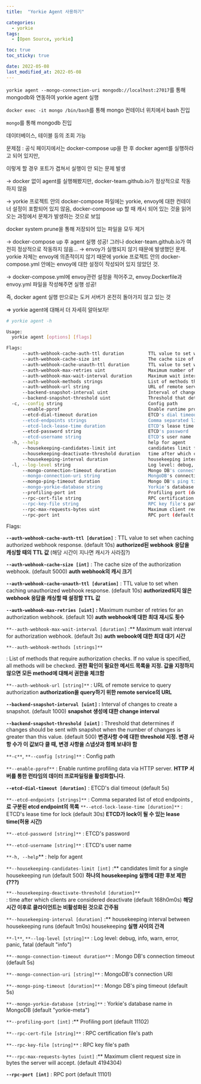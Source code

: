 ```yaml
---
title:  "Yorkie Agent 사용하기"

categories: 
  - yorkie
tags: 
  - [Open Source, yorkie]

toc: true
toc_sticky: true

date: 2022-05-08
last_modified_at: 2022-05-08
---
```

`yorkie agent --mongo-connection-uri mongodb://localhost:27017`를 통해 mongodb와 연동하여 yorkie agent 실행

`docker exec -it mongo /bin/bash`를 통해 mongo 컨테이너 위치에서 bash 진입

`mongo`를 통해 mongodb 진입

데이터베이스, 테이블 등의 조회 가능

문제점 : 공식 페이지에서는 docker-compose up을 한 후 docker agent를 실행하라고 되어 있지만,

이렇게 할 경우 포트가 겹쳐서 실행이 안 되는 문제 발생

→ docker 없이 agent를 실행해봤지만, docker-team.github.io가 정상적으로 작동하지 않음

→ yorkie 프로젝트 안의 docker-compose 파일에는 yorkie, envoy에 대한 컨테이너 설정이 포함되어 있지 않음, docker-compose up 할 때 캐시 되어 있는 것을 읽어오는 과정에서 문제가 발생하는 것으로 보임

docker system prune을 통해 저장되어 있는 파일을 모두 제거

→ docker-compose up 후 agent 실행 성공!
    그러나 docker-team.github.io가 여전히 정상적으로 작동하지 않음...
→ envoy가 실행되지 않기 때문에 발생했던 문제. yorkie 자체는 envoy에 의존적이지 않기 때문에 yorkie 프로젝트 안의 docker-compose.yml 안에는 envoy에 대한 설정이 작성되어 있지 않았던 것.

→ docker-compose.yml에 envoy관련 설정을 적어주고, envoy.Dockerfile과 envoy.yml 파일을 작성해주면 실행 성공!

즉, docker agent 실행 만으로는 도커 서버가 온전히 돌아가지 않고 있는 것

⇒ yorkie agent에 대해서 더 자세히 알아보자!

```bash
# yorkie agent -h

Usage:
  yorkie agent [options] [flags]

Flags:
      --auth-webhook-cache-auth-ttl duration         TTL value to set when caching authorized webhook response. (default 10s)
      --auth-webhook-cache-size int                  The cache size of the authorization webhook. (default 5000)
      --auth-webhook-cache-unauth-ttl duration       TTL value to set when caching unauthorized webhook response. (default 10s)
      --auth-webhook-max-retries uint                Maximum number of retries for an authorization webhook. (default 10)
      --auth-webhook-max-wait-interval duration      Maximum wait interval for authorization webhook. (default 3s)
      --auth-webhook-methods strings                 List of methods that require authorization checks. If no value is specified, all methods will be checked.
      --auth-webhook-url string                      URL of remote service to query authorization
      --backend-snapshot-interval uint               Interval of changes to create a snapshot. (default 1000)
      --backend-snapshot-threshold uint              Threshold that determines if changes should be sent with snapshot when the number of changes is greater than this value. (default 500)
  -c, --config string                                Config path
      --enable-pprof                                 Enable runtime profiling data via HTTP server.
      --etcd-dial-timeout duration                   ETCD's dial timeout (default 5s)
      --etcd-endpoints strings                       Comma separated list of etcd endpoints
      --etcd-lock-lease-time duration                ETCD's lease time for lock (default 30s)
      --etcd-password string                         ETCD's password
      --etcd-username string                         ETCD's user name
  -h, --help                                         help for agent
      --housekeeping-candidates-limit int            candidates limit for a single housekeeping run (default 500)
      --housekeeping-deactivate-threshold duration   time after which clients are considered deactivate (default 168h0m0s)
      --housekeeping-interval duration               housekeeping interval between housekeeping runs (default 1m0s)
  -l, --log-level string                             Log level: debug, info, warn, error, panic, fatal (default "info")
      --mongo-connection-timeout duration            Mongo DB's connection timeout (default 5s)
      --mongo-connection-uri string                  MongoDB's connection URI
      --mongo-ping-timeout duration                  Mongo DB's ping timeout (default 5s)
      --mongo-yorkie-database string                 Yorkie's database name in MongoDB (default "yorkie-meta")
      --profiling-port int                           Profiling port (default 11102)
      --rpc-cert-file string                         RPC certification file's path
      --rpc-key-file string                          RPC key file's path
      --rpc-max-requests-bytes uint                  Maximum client request size in bytes the server will accept. (default 4194304)
      --rpc-port int                                 RPC port (default 11101)
```

Flags:

**`--auth-webhook-cache-auth-ttl [duration]`**
: TTL value to set when caching authorized webhook response. (default 10s)
    **authorized된 webhook 응답을 캐싱할 때의 TTL 값** (해당 시간이 지나면 캐시가 사라짐?)

**`--auth-webhook-cache-size [int]`**
: The cache size of the authorization webhook. (default 5000)
    **auth webhook의 캐시 크기**

**`--auth-webhook-cache-unauth-ttl [duration]`**
: TTL value to set when caching unauthorized webhook response. (default 10s)
  **authorized되지 않은 webhook 응답을 캐싱할 때 설정할 TTL 값**

**`--auth-webhook-max-retries [uint]`
:** Maximum number of retries for an authorization webhook. (default 10)
  **auth webhook에 대한 최대 재시도 횟수**

`**--auth-webhook-max-wait-interval [duration]`
:** Maximum wait interval for authorization webhook. (default 3s)
 **auth webook에 대한 최대 대기 시간**

`**--auth-webhook-methods [strings]**`

: List of methods that require authorization checks. 
  If no value is specified, all methods will be checked.
 **권한 확인이 필요한 메서드 목록을 지정. 값을 지정하지 않으면 모든 method에 대해서 권한을 체크함**

`**--auth-webhook-url [string]**` 
: URL of remote service to query authorization
  **authorization을 query하기 위한 remote service의 URL**

**`--backend-snapshot-interval [uint]`
:** Interval of changes to create a snapshot. (default 1000)
  **snapshot 생성에 대한 change interval**

**`--backend-snapshot-threshold [uint]`** 
: Threshold that determines if changes should be sent with snapshot when the number of changes is greater than this value. (default 500)
**변경사항 수에 대한 threshold 지정. 변경 사항 수가 이 값보다 클 때, 변경 사항을 스냅샷과 함께 보내야 함**

 `**-c**`, `**--config [string]**`  : Config path

`**--enable-pprof**`  : Enable runtime profiling data via HTTP server. 
                                 **HTTP 서버를 통한 런타임의 데이터 프로파일링을 활성화합니다.**

**`--etcd-dial-timeout [duration]`**  : ETCD's dial timeout (default 5s)

`**--etcd-endpoints [strings]**`  : Comma separated list of etcd endpoints
                                                         ,**로 구분된 etcd endpoint의 목록**
`**--etcd-lock-lease-time [duration]**` : ETCD's lease time for lock (default 30s)
                                                                      **ETCD가 lock이 될 수 있는 lease time(허용 시간)**

`**--etcd-password [string]**`  : ETCD's password

`**--etcd-username [string]**`  : ETCD's user name

 `**-h, --help`** : help for agent

`**--housekeeping-candidates-limit [int]`
:** candidates limit for a single housekeeping run (default 500)
  **하나의 housekeeping 실행에 대한 후보 제한 (???)**

`**--housekeeping-deactivate-threshold [duration]**`  
: time after which clients are considered deactivate (default 168h0m0s)
  **해당 시간 이후로 클라이언트는 비활성화된 것으로 간주됨**

`**--housekeeping-interval [duration]`
:** housekeeping interval between housekeeping runs (default 1m0s)
  housekeeping **실행 사이의 간격**

  
`**-l**`, `**--log-level [string]**`  : Log level: debug, info, warn, error, panic, fatal (default "info")

`**--mongo-connection-timeout duration**`  : Mongo DB's connection timeout (default 5s)

`**--mongo-connection-uri [string]**`  : MongoDB's connection URI

`**--mongo-ping-timeout [duration]**`  : Mongo DB's ping timeout (default 5s)

`**--mongo-yorkie-database [string]**`  : Yorkie's database name in MongoDB (default "yorkie-meta")

`**--profiling-port [int]` :** Profiling port (default 11102)

`**--rpc-cert-file [string]**`  : RPC certification file's path

`**--rpc-key-file [string]**`  : RPC key file's path

`**--rpc-max-requests-bytes [uint]` :** Maximum client request size in bytes the server will accept. (default 4194304)

**`--rpc-port [int]`**  : RPC port (default 11101)